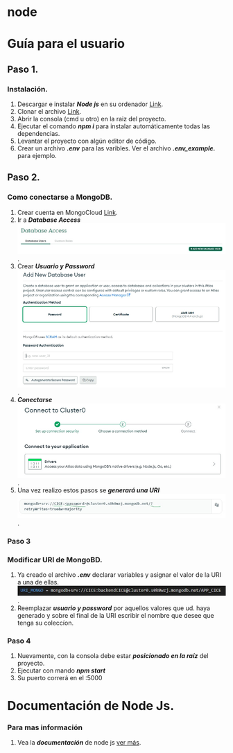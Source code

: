 # node
# Guía para el usuario

## Paso 1.
### Instalación.
1. Descargar e instalar ***Node js*** en su ordenador [Link](https://nodejs.org/es).
2. Clonar el archivo [Link](https://github.com/ciceunicen/node).
3. Abrir la consola (cmd u otro) en la raiz del proyecto.
4. Ejecutar el comando ***npm i*** para instalar automáticamente todas las dependencias.
5. Levantar el proyecto con algún editor de código.
6. Crear un archivo ***.env*** para las varibles. Ver el archivo ***.env_example.*** para ejemplo.

## Paso 2.
### Como conectarse a MongoDB.
1. Crear cuenta en MongoCloud [Link](https://cloud.mongodb.com).
2. Ir a ***Database Access*** ![Link](./documentacion/MongoDB/01-dataAccess.jpg).
3. Crear ***Usuario y Password*** ![Link](./documentacion/MongoDB/02-crearUseryPass.jpg).
4. ***Conectarse*** ![Link](./documentacion/MongoDB/03-conectarse.jpg).
5. Una vez realizo estos pasos se ***generará una URI*** ![Link](./documentacion/MongoDB/04-URI.jpg).

### Paso 3
### Modificar URI de MongoBD.
1. Ya creado el archivo ***.env*** declarar variables y asignar el valor de la URI a una de ellas.
![Ver ejemplo de variable](./documentacion/Variables/01-%20ejemplo%20de%20variable.jpg).
2. Reemplazar ***usuario y password*** por aquellos valores que ud. haya generado y sobre el final de la URI 
escribir el nombre que desee que tenga su coleccíon.

### Paso 4
1. Nuevamente, con la consola debe estar ***posicionado en la raíz*** del proyecto.
2. Ejecutar con mando ***npm start***
3. Su puerto correrá en el :5000


# Documentación de Node Js.
### Para mas información
1. Vea la ***documentación*** de node js [ver más](https://nodejs.org/es/docs).